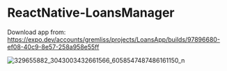 # ReactNative-LoansManager
Download app from: 
https://expo.dev/accounts/gremliss/projects/LoansApp/builds/97896680-ef08-40c9-8e57-258a958e55ff

![329655882_3043003432661566_6058547487486161150_n](https://user-images.githubusercontent.com/75578754/216940883-50508d97-8dcf-4ed9-b4d7-4a6dba897235.jpg)
